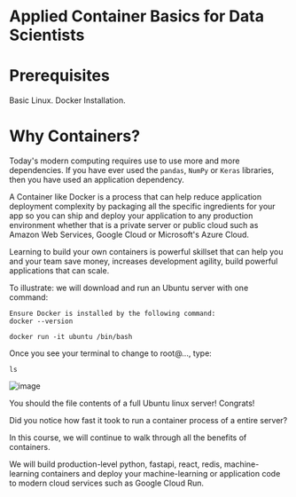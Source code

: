 # Applied Container Basics for Data Scientists 

# Prerequisites

Basic Linux.
Docker Installation.

# Why Containers?

Today's modern computing requires use to use more and more dependencies. 
If you have ever used the `pandas`, `NumPy` or `Keras` libraries, then you have used an application dependency. 

A Container like Docker is a process that can help reduce application deployment complexity by packaging all the specific ingredients for your app so you can ship and deploy your application to any production environment whether that is a private server or public cloud such as Amazon Web Services, Google Cloud or Microsoft's Azure Cloud.

Learning to build your own containers is powerful skillset that can help you and your team save money, increases development agility, build powerful applications that can scale.

To illustrate: we will download and run an Ubuntu server with one command:

```
Ensure Docker is installed by the following command:
docker --version
```

```
docker run -it ubuntu /bin/bash
```

Once you see your terminal to change to root@..., type: 

```
ls
```

![image](https://user-images.githubusercontent.com/4943759/149857609-4b34d8da-772e-48f2-a7e1-76fb9edf6316.png)


You should the file contents of a full Ubuntu linux server! Congrats!

Did you notice how fast it took to run a container process of a entire server? 

In this course, we will continue to walk through all the benefits of containers.

We will build production-level python, fastapi, react, redis, machine-learning containers and deploy your machine-learning or application code to modern cloud services such as Google Cloud Run.


